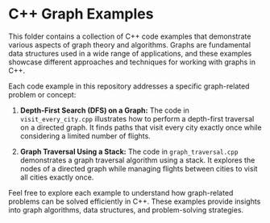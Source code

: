 # C++ Graph Examples

This folder contains a collection of C++ code examples that demonstrate various aspects of graph theory and algorithms. Graphs are fundamental data structures used in a wide range of applications, and these examples showcase different approaches and techniques for working with graphs in C++.

Each code example in this repository addresses a specific graph-related problem or concept:

1. **Depth-First Search (DFS) on a Graph:** The code in `visit_every_city.cpp` illustrates how to perform a depth-first traversal on a directed graph. It finds paths that visit every city exactly once while considering a limited number of flights.

2. **Graph Traversal Using a Stack:** The code in `graph_traversal.cpp` demonstrates a graph traversal algorithm using a stack. It explores the nodes of a directed graph while managing flights between cities to visit all cities exactly once.

Feel free to explore each example to understand how graph-related problems can be solved efficiently in C++. These examples provide insights into graph algorithms, data structures, and problem-solving strategies.

